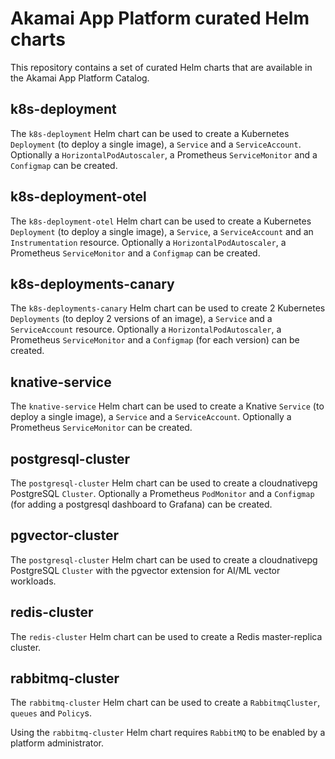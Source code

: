# Akamai App Platform curated Helm charts

This repository contains a set of curated Helm charts that are available in the Akamai App Platform Catalog.

## k8s-deployment

The `k8s-deployment` Helm chart can be used to create a Kubernetes `Deployment` (to deploy a single image), a `Service` and a `ServiceAccount`. Optionally a `HorizontalPodAutoscaler`, a Prometheus `ServiceMonitor` and a `Configmap` can be created.

## k8s-deployment-otel

The `k8s-deployment-otel` Helm chart can be used to create a Kubernetes `Deployment` (to deploy a single image), a `Service`, a `ServiceAccount` and an `Instrumentation` resource. Optionally a `HorizontalPodAutoscaler`, a Prometheus `ServiceMonitor` and a `Configmap` can be created.

## k8s-deployments-canary

The `k8s-deployments-canary` Helm chart can be used to create 2 Kubernetes `Deployments` (to deploy 2 versions of an image), a `Service` and a `ServiceAccount` resource. Optionally a `HorizontalPodAutoscaler`, a Prometheus `ServiceMonitor` and a `Configmap` (for each version) can be created.

## knative-service

The `knative-service` Helm chart can be used to create a Knative `Service` (to deploy a single image), a `Service` and a  `ServiceAccount`. Optionally a Prometheus `ServiceMonitor` can be created.

## postgresql-cluster

The `postgresql-cluster` Helm chart can be used to create a cloudnativepg PostgreSQL `Cluster`. Optionally a Prometheus `PodMonitor` and a `Configmap` (for adding a postgresql dashboard to Grafana) can be created.

## pgvector-cluster

The `postgresql-cluster` Helm chart can be used to create a cloudnativepg PostgreSQL `Cluster` with the pgvector extension for AI/ML vector workloads.

## redis-cluster

The `redis-cluster` Helm chart can be used to create a Redis master-replica cluster.

## rabbitmq-cluster

The `rabbitmq-cluster` Helm chart can be used to create a `RabbitmqCluster`, `queues` and `Policy`s.

Using the `rabbitmq-cluster` Helm chart requires `RabbitMQ` to be enabled by a platform administrator.

